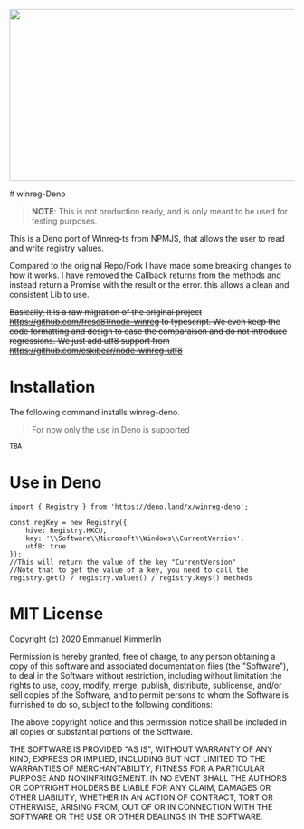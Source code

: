 <p align="center">
<img width="720" height="304" src="https://user-images.githubusercontent.com/75753187/123358567-aac7b900-d539-11eb-8275-0b380264bb4c.png" alt="">
</p>
# winreg-Deno

> **NOTE**: This is not production ready, and is only meant to be used for testing purposes.

This is a Deno port of Winreg-ts from NPMJS, that allows the user to read and write registry values.

Compared to the original Repo/Fork I have made some breaking changes to how it works.
I have removed the Callback returns from the methods and instead return a Promise with the result or the error.
this allows a clean and consistent Lib to use.


~~Basically, it is a raw migration of the original project https://github.com/fresc81/node-winreg to typescript.
We even keep the code formatting and design to ease the comparaison and do not introduce regressions.
We just add utf8 support from https://github.com/eskibear/node-winreg-utf8~~

# Installation
The following command installs winreg-deno.

> For now only the use in Deno is supported

```bash
TBA
```

# Use in Deno
```
import { Registry } from 'https://deno.land/x/winreg-deno';

const regKey = new Registry({
    hive: Registry.HKCU,
    key: '\\Software\\Microsoft\\Windows\\CurrentVersion',
    utf8: true
});
//This will return the value of the key "CurrentVersion"
//Note that to get the value of a key, you need to call the registry.get() / registry.values() / registry.keys() methods

```



# MIT License

Copyright (c) 2020 Emmanuel Kimmerlin

Permission is hereby granted, free of charge, to any person obtaining a copy of this software and associated documentation files (the "Software"), to deal in the Software without restriction, including without limitation the rights to use, copy, modify, merge, publish, distribute, sublicense, and/or sell copies of the Software, and to permit persons to whom the Software is furnished to do so, subject to the following conditions:

The above copyright notice and this permission notice shall be included in all copies or substantial portions of the Software.

THE SOFTWARE IS PROVIDED "AS IS", WITHOUT WARRANTY OF ANY KIND, EXPRESS OR IMPLIED, INCLUDING BUT NOT LIMITED TO THE WARRANTIES OF MERCHANTABILITY, FITNESS FOR A PARTICULAR PURPOSE AND NONINFRINGEMENT. IN NO EVENT SHALL THE AUTHORS OR COPYRIGHT HOLDERS BE LIABLE FOR ANY CLAIM, DAMAGES OR OTHER LIABILITY, WHETHER IN AN ACTION OF CONTRACT, TORT OR OTHERWISE, ARISING FROM, OUT OF OR IN CONNECTION WITH THE SOFTWARE OR THE USE OR OTHER DEALINGS IN THE SOFTWARE.